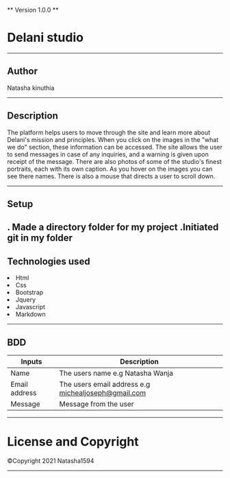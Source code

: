 ** Version 1.0.0 **

# Delani studio

---

## Author
Natasha kinuthia

---

## Description
The platform helps users to move through the site and learn more about Delani's mission and principles. When you click on the images in the "what we do" section, these information can be accessed. The site allows the user to send messages in case of any inquiries, and a warning is given upon receipt of the message. There are also photos of some of the studio's finest portraits, each with its own caption. As you hover on the images you can see there names. There is also a mouse that directs a user to scroll down.

---

## Setup

. Made a directory folder for my project
.Initiated git in my folder
---
## Technologies used 
<li>Html</li>
<li>Css</li>
<li>Bootstrap</li>
<li>Jquery</li>
<li>Javascript</li>
<li>Markdown</li>

---

## BDD

|Inputs|Description|
|---|---|
|Name|The users name e.g Natasha Wanja|
|Email address|The users email address e.g michealjoseph@gmail.com|
|Message|Message from the user|

---

# License and Copyright

<span>&#169;</span>Copyright 2021 Natasha1594

---
